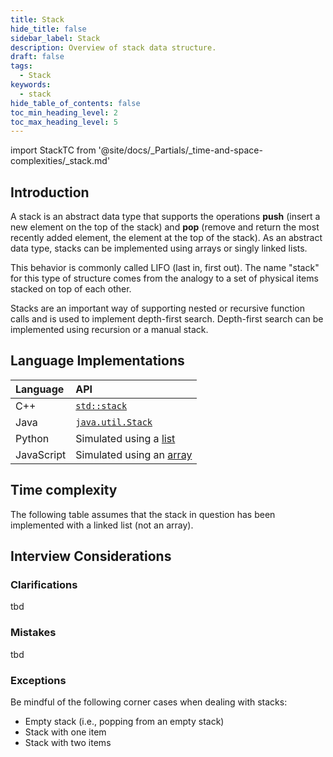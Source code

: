 ```yaml
---
title: Stack
hide_title: false
sidebar_label: Stack
description: Overview of stack data structure.
draft: false
tags: 
  - Stack
keywords: 
  - stack
hide_table_of_contents: false
toc_min_heading_level: 2
toc_max_heading_level: 5
---
```


import StackTC from '@site/docs/_Partials/_time-and-space-complexities/_stack.md'

## Introduction

A stack is an abstract data type that supports the operations **push** (insert a new element on the top of the stack) and **pop** (remove and return the most recently added element, the element at the top of the stack). As an abstract data type, stacks can be implemented using arrays or singly linked lists.

This behavior is commonly called LIFO (last in, first out). The name "stack" for this type of structure comes from the analogy to a set of physical items stacked on top of each other.

Stacks are an important way of supporting nested or recursive function calls and is used to implement depth-first search. Depth-first search can be implemented using recursion or a manual stack.

## Language Implementations

| Language | API |
| :-- | :-- |
| C++ | [`std::stack`](https://docs.microsoft.com/en-us/cpp/standard-library/stack-class?view=msvc-170) |
| Java | [`java.util.Stack`](https://docs.oracle.com/javase/10/docs/api/java/util/Stack.html) |
| Python | Simulated using a [list](https://docs.python.org/3/tutorial/datastructures.html) |
| JavaScript | Simulated using an [array](https://developer.mozilla.org/en-US/docs/Web/JavaScript/Reference/Global_Objects/Array) |

## Time complexity

The following table assumes that the stack in question has been implemented with a linked list (not an array).

<StackTC />

## Interview Considerations

### Clarifications

tbd

### Mistakes

tbd

### Exceptions

Be mindful of the following corner cases when dealing with stacks:

- Empty stack (i.e., popping from an empty stack)
- Stack with one item 
- Stack with two items
